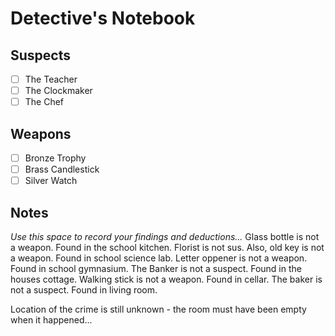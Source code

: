 # Detective's Notebook

## Suspects
- [ ] The Teacher
- [ ] The Clockmaker
- [ ] The Chef

## Weapons
- [ ] Bronze Trophy
- [ ] Brass Candlestick
- [ ] Silver Watch

## Notes
*Use this space to record your findings and deductions...*
Glass bottle is not a weapon. Found in the school kitchen.
Florist is not sus. Also, old key is not a weapon. Found in school science lab. 
Letter oppener is not a weapon. Found in school gymnasium. 
The Banker is not a suspect. Found in the houses cottage.
Walking stick is not a weapon. Found in cellar. 
The baker is not a suspect. Found in living room.

Location of the crime is still unknown - the room must have been empty when it happened...

